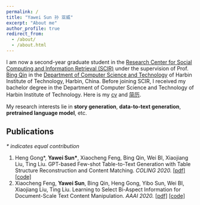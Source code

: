 ```yaml
---
permalink: /
title: "Yawei Sun 孙 亚威"
excerpt: "About me"
author_profile: true
redirect_from: 
  - /about/
  - /about.html
---
```


I am now a second-year graduate student in the [Research Center for Social Computing and Information Retrieval (SCIR)](http://ir.hit.edu.cn/) under the supervision of Prof. [Bing Qin](http://ir.hit.edu.cn/~qinb/) in the [Department of Computer Science and Technology](http://cs.hit.edu.cn/) of Harbin Institute of Technology, Harbin, China. Before joining SCIR, I received my bachelor degree in the Department of Computer Science and Technology of Harbin Institute of Technology. Here is my [cv](./cv_yaweisun_zh.pdf) and [简历](./cv_yaweisun_zh.pdf).

My research interests lie in **story generation**, **data-to-text generation**, **pretrained language model**, etc.



## Publications

*\* indicates equal contribution*

1. Heng Gong\*, **Yawei Sun\***, Xiaocheng Feng, Bing Qin, Wei BI, Xiaojiang Liu, Ting Liu. GPT-based Few-shot Table-to-Text Generation with Table Structure Reconstruction and Content Matching. *COLING 2020.* [[pdf]](./) [[code]](./)
2. Xiaocheng Feng, **Yawei Sun**, Bing Qin, Heng Gong, Yibo Sun, Wei BI, Xiaojiang Liu, Ting Liu. Learning to Select Bi-Aspect Information for Document-Scale Text Content Manipulation. *AAAI 2020.* [[pdf]](https://aaai.org/ojs/index.php/AAAI/article/view/6274/6130) [[code]](https://github.com/syw1996/SCIR-TG-Data2text-Bi-Aspect)
